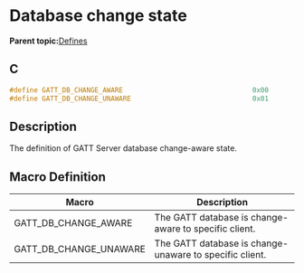 # Database change state

**Parent topic:**[Defines](GUID-F7CF3BA1-36B6-40A6-9257-19D4863812CA.md)

## C

```c
#define GATT_DB_CHANGE_AWARE                                0x00
#define GATT_DB_CHANGE_UNAWARE                              0x01
```

## Description

The definition of GATT Server database change-aware state.

## Macro Definition

|Macro|Description|
|-----|-----------|
|GATT\_DB\_CHANGE\_AWARE|The GATT database is change-aware to specific client.|
|GATT\_DB\_CHANGE\_UNAWARE|The GATT database is change-unaware to specific client.|

